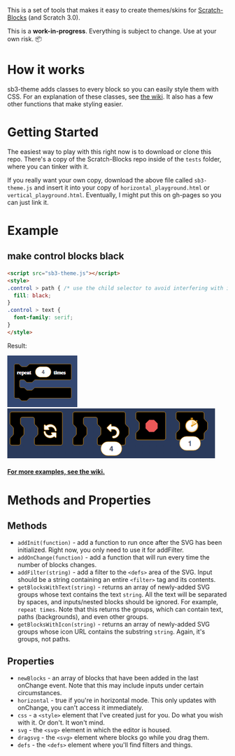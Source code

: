 This is a set of tools that makes it easy to create themes/skins for [Scratch-Blocks](https://github.com/LLK/scratch-blocks) (and Scratch 3.0).

This is a **work-in-progress**. Everything is subject to change. Use at your own risk. :package:

# How it works
sb3-theme adds classes to every block so you can easily style them with CSS. For an explanation of these classes, see [the wiki](https://github.com/Airhogs777/sb3-theme/wiki/Classes). It also has a few other functions that make styling easier.

# Getting Started
The easiest way to play with this right now is to download or clone this repo. There's a copy of the Scratch-Blocks repo inside of the `tests` folder, where you can tinker with it.

If you really want your own copy, download the above file called `sb3-theme.js` and insert it into your copy of `horizontal_playground.html` or `vertical_playground.html`. Eventually, I might put this on gh-pages so you can just link it.

# Example
## make control blocks black
```html
<script src="sb3-theme.js"></script>
<style>
.control > path { /* use the child selector to avoid interfering with inputs */
  fill: black;
}
.control > text {
  font-family: serif;
}
</style>
```
Result:

![repeat block with black fill](resources/black-serif-repeat.png)
![black blocks in the horizontal editor](resources/black-flyout.png)

#### [For more examples, see the wiki.](https://github.com/Airhogs777/sb3-theme/wiki/Code-Examples)

# Methods and Properties
## Methods

* `addInit(function)` - add a function to run once after the SVG has been initialized. Right now, you only need to use it for addFilter.
* `addOnChange(function)` - add a function that will run every time the number of blocks changes.
* `addFilter(string)` - add a filter to the `<defs>` area of the SVG. Input should be a string containing an entire `<filter>` tag and its contents.
* `getBlocksWithText(string)` - returns an array of newly-added SVG groups whose text contains the text `string`. All the text will be separated by spaces, and inputs/nested blocks should be ignored. For example, `repeat times`. Note that this returns the groups, which can contain text, paths (backgrounds), and even other groups.
* `getBlocksWithIcon(string)` - returns an array of newly-added SVG groups whose icon URL contains the substring `string`. Again, it's groups, not paths.

## Properties

* `newBlocks` - an array of blocks that have been added in the last onChange event. Note that this may include inputs under certain circumstances.
* `horizontal` - true if you're in horizontal mode. This only updates with onChange, you can't access it immediately.
* `css` - a `<style>` element that I've created just for you. Do what you wish with it. Or don't. It won't mind.
* `svg` - the `<svg>` element in which the editor is housed.
* `dragsvg` - the `<svg>` element where blocks go while you drag them.
* `defs` - the `<defs>` element where you'll find filters and things.
